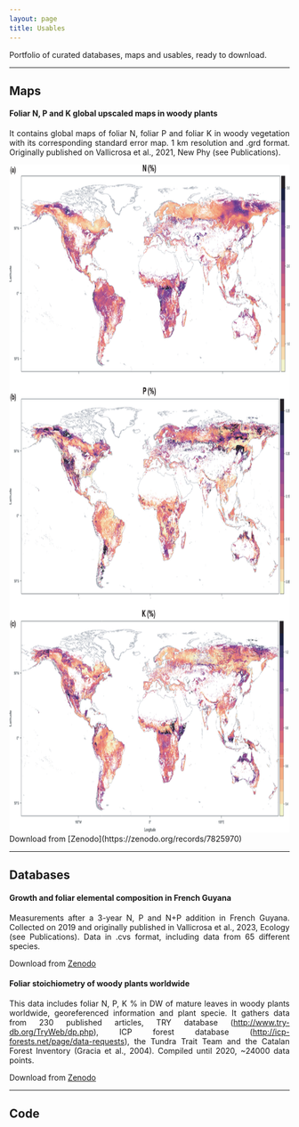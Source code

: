 ```yaml
---
layout: page
title: Usables
---
```

<style>body {text-align: justify}</style>

Portfolio of curated databases, maps and usables, ready to download.

---

## Maps

#### Foliar N, P and K global upscaled maps in woody plants
It contains global maps of foliar N, foliar P and foliar K in woody vegetation with its corresponding standard error map. 1 km resolution and .grd format. Originally published on Vallicrosa et al., 2021, New Phy (see Publications).
<div style="text-align: center;">
<img src="assets/img/NPK.jpeg" width="800" height="1200">
</div>
Download from [Zenodo](https://zenodo.org/records/7825970)

---

## Databases

#### Growth and foliar elemental composition in French Guyana
Measurements after a 3-year N, P and N+P addition in French Guyana. Collected on 2019 and originally published in Vallicrosa et al., 2023, Ecology (see Publications). Data in .cvs format, including data from 65 different species.

Download from [Zenodo](https://zenodo.org/records/7781944)

#### Foliar stoichiometry of woody plants worldwide
This data includes foliar N, P, K % in DW of mature leaves in woody plants worldwide, georeferenced information and plant specie. It gathers data from 230 published articles, TRY database (http://www.try-db.org/TryWeb/dp.php), ICP forest database (http://icp-forests.net/page/data-requests), the Tundra Trait Team and the Catalan Forest Inventory (Gracia et al., 2004). Compiled until 2020, ~24000 data points.

Download from [Zenodo](https://zenodo.org/records/4317501)

---

## Code 
